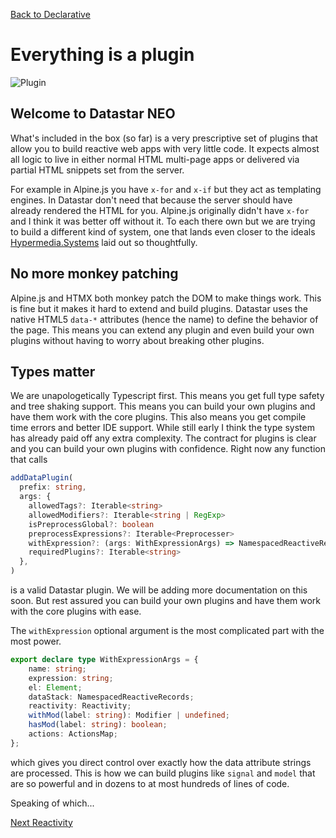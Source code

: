 [Back to Declarative](/docs/overview-declarative)

# Everything is a plugin

![Plugin](/static/images/plugin.gif)

## Welcome to Datastar NEO

What's included in the box (so far) is a very prescriptive set of plugins that allow you to build reactive web apps with very little code.  It expects almost all logic to live in either normal HTML multi-page apps or delivered via partial HTML snippets set from the server.

For example in Alpine.js you have `x-for` and `x-if` but they act as templating engines.  In Datastar don't need that because the server should have already rendered the HTML for you.  Alpine.js originally didn't have `x-for` and I think it was better off without it.  To each there own but we are trying to build a different kind of system, one that lands even closer to the ideals [Hypermedia.Systems](https://hypermedia.systems/) laid out so thoughtfully.

## No more monkey patching

Alpine.js and HTMX both monkey patch the DOM to make things work.  This is fine but it makes it hard to extend and build plugins.  Datastar uses the native HTML5 `data-*` attributes (hence the name) to define the behavior of the page.  This means you can extend any plugin and even build your own plugins without having to worry about breaking other plugins.

## Types matter

We are unapologetically Typescript first.  This means you get full type safety and tree shaking support.  This means you can build your own plugins and have them work with the core plugins.  This also means you get compile time errors and better IDE support.  While still early I think the type system has already paid off any extra complexity.  The contract for plugins is clear and you can build your own plugins with confidence.  Right now any function that calls

```ts
addDataPlugin(
  prefix: string,
  args: {
    allowedTags?: Iterable<string>
    allowedModifiers?: Iterable<string | RegExp>
    isPreprocessGlobal?: boolean
    preprocessExpressions?: Iterable<Preprocesser>
    withExpression?: (args: WithExpressionArgs) => NamespacedReactiveRecords | void
    requiredPlugins?: Iterable<string>
  },
)
```

is a valid Datastar plugin.  We will be adding more documentation on this soon.  But rest assured you can build your own plugins and have them work with the core plugins with ease.

The `withExpression` optional argument is the most complicated part with the most power.
```ts
export declare type WithExpressionArgs = {
    name: string;
    expression: string;
    el: Element;
    dataStack: NamespacedReactiveRecords;
    reactivity: Reactivity;
    withMod(label: string): Modifier | undefined;
    hasMod(label: string): boolean;
    actions: ActionsMap;
};
```
which gives you direct control over exactly how the data attribute strings are processed.  This is how we can build plugins like `signal` and `model` that are so powerful and in dozens to at most hundreds of lines of code.

Speaking of which...

[Next Reactivity](/docs/included-plugins-core-reactivity)